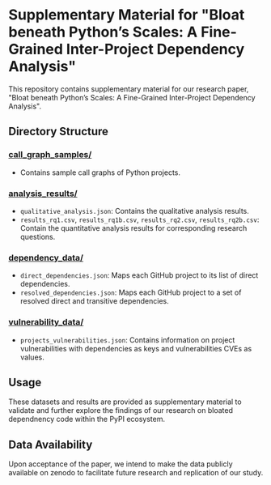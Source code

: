 # Supplementary Material for "Bloat beneath Python’s Scales: A Fine-Grained Inter-Project Dependency Analysis"

This repository contains supplementary material for our research paper, "Bloat beneath Python’s Scales: A Fine-Grained Inter-Project Dependency Analysis".

## Directory Structure

### [call_graph_samples/](./call_graph_samples/)
- Contains sample call graphs of Python projects.

### [analysis_results/](./analysis_results/)
- `qualitative_analysis.json`: Contains the qualitative analysis results.
- `results_rq1.csv`, `results_rq1b.csv`, `results_rq2.csv`, `results_rq2b.csv`: Contain the quantitative analysis results for corresponding research questions.

### [dependency_data/](./dependency_data/)
- `direct_dependencies.json`: Maps each GitHub project to its list of direct dependencies.
- `resolved_dependencies.json`: Maps each GitHub project to a set of resolved direct and transitive dependencies.

### [vulnerability_data/](./vulnerability_data/)
- `projects_vulnerabilities.json`: Contains information on project vulnerabilities with dependencies as keys and vulnerabilities CVEs as values.

## Usage

These datasets and results are provided as supplementary material to validate and further explore the findings of our research on bloated dependnency code within the PyPI ecosystem.

## Data Availability

Upon acceptance of the paper,
we intend to make the data publicly available on zenodo
to facilitate future research and replication of our study.